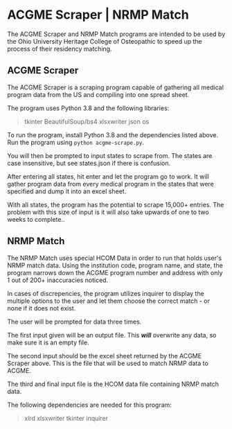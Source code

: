 # ACGME Scraper | NRMP Match

The ACGME Scraper and NRMP Match programs are intended to be used by the Ohio University Heritage College of Osteopathic to speed up the process of their residency matching.

## ACGME Scraper

The ACGME Scraper is a scraping program capable of gathering all medical program data from the US and compiling into one spread sheet.

The program uses Python 3.8 and the following libraries:

> tkinter
> BeautifulSoup/bs4
> xlsxwriter
> json
> os

To run the program, install Python 3.8 and the dependencies listed above. Run the program using `python acgme-scrape.py`.

You will then be prompted to input states to scrape from. The states are case insensitive, but see states.json if there is confusion.

After entering all states, hit enter and let the program go to work. It will gather program data from every medical program in the states that were specified and dump it into an excel sheet.

With all states, the program has the potential to scrape 15,000+ entries. The problem with this size of input is it will also take upwards of one to two weeks to complete..

## NRMP Match

The NRMP Match uses special HCOM Data in order to run that holds user's NRMP match data. Using the institution code, program name, and state, the program narrows down the ACGME program number and address with only 1 out of 200+ inaccuracies noticed.

In cases of discrepencies, the program utilizes inquirer to display the multiple options to the user and let them choose the correct match - or none if it does not exist.

The user will be prompted for data three times.

The first input given will be an output file. This **_will_** overwrite any data, so make sure it is an empty file.

The second input should be the excel sheet returned by the ACGME Scraper above. This is the file that will be used to match NRMP data to ACGME.

The third and final input file is the HCOM data file containing NRMP match data.

The following dependencies are needed for this program:

> xlrd
> xlsxwriter
> tkinter
> inquirer
